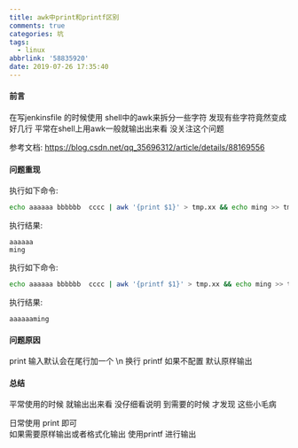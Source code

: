 ```yaml
---
title: awk中print和printf区别
comments: true
categories: 坑
tags:
  - linux
abbrlink: '58835920'
date: 2019-07-26 17:35:40
---
```

#### 前言
在写jenkinsfile 的时候使用 shell中的awk来拆分一些字符  发现有些字符竟然变成好几行 
平常在shell上用awk一般就输出出来看  没关注这个问题 

参考文档: https://blog.csdn.net/qq_35696312/article/details/88169556  
#### 问题重现 
执行如下命令:
```bash
echo aaaaaa bbbbbb  cccc | awk '{print $1}' > tmp.xx && echo ming >> tmp.xx && cat tmp.xx
```
执行结果:
```text
aaaaaa
ming
```

执行如下命令:
```bash
echo aaaaaa bbbbbb  cccc | awk '{printf $1}' > tmp.xx && echo ming >> tmp.xx && cat tmp.xx

```
执行结果:
```text
aaaaaaming
```

#### 问题原因 
print 输入默认会在尾行加一个 \n 换行
printf 如果不配置 默认原样输出 

#### 总结 
平常使用的时候 就输出出来看 没仔细看说明 
到需要的时候 才发现 这些小毛病  

日常使用 print 即可    
如果需要原样输出或者格式化输出 使用printf 进行输出  